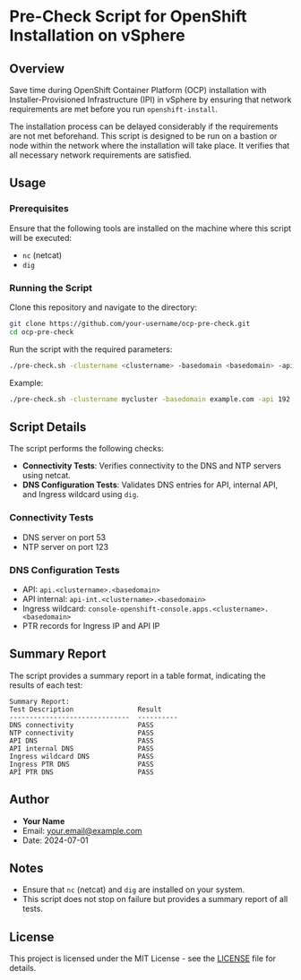 
# Pre-Check Script for OpenShift Installation on vSphere

## Overview

Save time during OpenShift Container Platform (OCP) installation with Installer-Provisioned Infrastructure (IPI) in vSphere by ensuring that network requirements are met before you run `openshift-install`.

The installation process can be delayed considerably if the requirements are not met beforehand. This script is designed to be run on a bastion or node within the network where the installation will take place. It verifies that all necessary network requirements are satisfied.

## Usage

### Prerequisites

Ensure that the following tools are installed on the machine where this script will be executed:
- `nc` (netcat)
- `dig`

### Running the Script

Clone this repository and navigate to the directory:

```bash
git clone https://github.com/your-username/ocp-pre-check.git
cd ocp-pre-check
```

Run the script with the required parameters:

```bash
./pre-check.sh -clustername <clustername> -basedomain <basedomain> -api <api_ip> -ingress <ingress_ip> -ntp <ntp_ip> -dns <dns_server>
```

Example:

```bash
./pre-check.sh -clustername mycluster -basedomain example.com -api 192.168.1.1 -ingress 192.168.1.2 -ntp 192.168.1.3 -dns 8.8.8.8
```

## Script Details

The script performs the following checks:
- **Connectivity Tests**: Verifies connectivity to the DNS and NTP servers using netcat.
- **DNS Configuration Tests**: Validates DNS entries for API, internal API, and Ingress wildcard using `dig`.

### Connectivity Tests

- DNS server on port 53
- NTP server on port 123

### DNS Configuration Tests

- API: `api.<clustername>.<basedomain>`
- API internal: `api-int.<clustername>.<basedomain>`
- Ingress wildcard: `console-openshift-console.apps.<clustername>.<basedomain>`
- PTR records for Ingress IP and API IP

## Summary Report

The script provides a summary report in a table format, indicating the results of each test:

```
Summary Report:
Test Description                Result    
------------------------------  ----------
DNS connectivity                PASS
NTP connectivity                PASS
API DNS                         PASS
API internal DNS                PASS
Ingress wildcard DNS            PASS
Ingress PTR DNS                 PASS
API PTR DNS                     PASS
```

## Author

- **Your Name**
- Email: your.email@example.com
- Date: 2024-07-01

## Notes

- Ensure that `nc` (netcat) and `dig` are installed on your system.
- This script does not stop on failure but provides a summary report of all tests.

## License

This project is licensed under the MIT License - see the [LICENSE](LICENSE) file for details.
